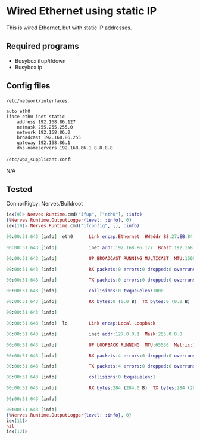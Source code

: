 # Wired Ethernet using static IP

This is wired Ethernet, but with static IP addresses.

## Required programs

* Busybox ifup/ifdown
* Busybox ip

## Config files

`/etc/network/interfaces`:

```config
auto eth0
iface eth0 inet static
    address 192.168.86.127
    netmask 255.255.255.0
    network 192.168.86.0
    broadcast 192.168.86.255
    gateway 192.168.86.1
    dns-nameservers 192.168.86.1 8.8.8.8
```

`/etc/wpa_supplicant.conf`:

N/A

## Tested

ConnorRigby: Nerves/Buildroot
```elixir
iex(9)> Nerves.Runtime.cmd("ifup", ["eth0"], :info)
{%Nerves.Runtime.OutputLogger{level: :info}, 0}
iex(10)> Nerves.Runtime.cmd("ifconfig", [], :info)

00:00:51.643 [info]  eth0      Link encap:Ethernet  HWaddr B8:27:EB:84:7E:D3  
 
00:00:51.643 [info]            inet addr:192.168.86.127  Bcast:192.168.86.255  Mask:255.255.255.0

00:00:51.643 [info]            UP BROADCAST RUNNING MULTICAST  MTU:1500  Metric:1

00:00:51.643 [info]            RX packets:0 errors:0 dropped:0 overruns:0 frame:0

00:00:51.643 [info]            TX packets:0 errors:0 dropped:0 overruns:0 carrier:0

00:00:51.643 [info]            collisions:0 txqueuelen:1000 

00:00:51.643 [info]            RX bytes:0 (0.0 B)  TX bytes:0 (0.0 B)

00:00:51.643 [info]  

00:00:51.643 [info]  lo        Link encap:Local Loopback  

00:00:51.643 [info]            inet addr:127.0.0.1  Mask:255.0.0.0

00:00:51.643 [info]            UP LOOPBACK RUNNING  MTU:65536  Metric:1

00:00:51.643 [info]            RX packets:4 errors:0 dropped:0 overruns:0 frame:0

00:00:51.643 [info]            TX packets:4 errors:0 dropped:0 overruns:0 carrier:0

00:00:51.643 [info]            collisions:0 txqueuelen:1 

00:00:51.643 [info]            RX bytes:284 (284.0 B)  TX bytes:284 (284.0 B)

00:00:51.643 [info]  

00:00:51.643 [info]  
{%Nerves.Runtime.OutputLogger{level: :info}, 0}
iex(11)> 
nil
iex(12)>
```
